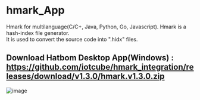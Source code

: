 ﻿# hmark_App
Hmark for multilanguage(C/C+, Java, Python, Go, Javascript). Hmark is a hash-index file generator.<br/>
It is used to convert the source code into ".hidx" files.
## Download Hatbom Desktop App(Windows) : https://github.com/iotcube/hmark_integration/releases/download/v1.3.0/hmark.v1.3.0.zip




![image](https://github.com/user-attachments/assets/4e91f1cb-2854-483b-86c6-04d925992090)
